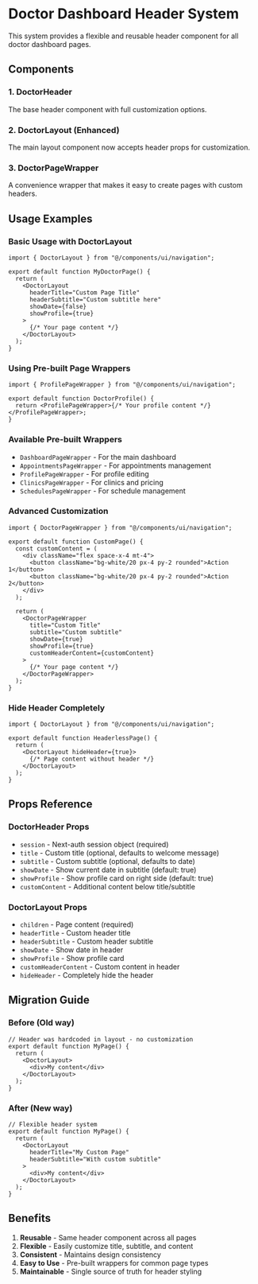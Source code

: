 # Doctor Dashboard Header System

This system provides a flexible and reusable header component for all doctor dashboard pages.

## Components

### 1. DoctorHeader

The base header component with full customization options.

### 2. DoctorLayout (Enhanced)

The main layout component now accepts header props for customization.

### 3. DoctorPageWrapper

A convenience wrapper that makes it easy to create pages with custom headers.

## Usage Examples

### Basic Usage with DoctorLayout

```tsx
import { DoctorLayout } from "@/components/ui/navigation";

export default function MyDoctorPage() {
  return (
    <DoctorLayout
      headerTitle="Custom Page Title"
      headerSubtitle="Custom subtitle here"
      showDate={false}
      showProfile={true}
    >
      {/* Your page content */}
    </DoctorLayout>
  );
}
```

### Using Pre-built Page Wrappers

```tsx
import { ProfilePageWrapper } from "@/components/ui/navigation";

export default function DoctorProfile() {
  return <ProfilePageWrapper>{/* Your profile content */}</ProfilePageWrapper>;
}
```

### Available Pre-built Wrappers

- `DashboardPageWrapper` - For the main dashboard
- `AppointmentsPageWrapper` - For appointments management
- `ProfilePageWrapper` - For profile editing
- `ClinicsPageWrapper` - For clinics and pricing
- `SchedulesPageWrapper` - For schedule management

### Advanced Customization

```tsx
import { DoctorPageWrapper } from "@/components/ui/navigation";

export default function CustomPage() {
  const customContent = (
    <div className="flex space-x-4 mt-4">
      <button className="bg-white/20 px-4 py-2 rounded">Action 1</button>
      <button className="bg-white/20 px-4 py-2 rounded">Action 2</button>
    </div>
  );

  return (
    <DoctorPageWrapper
      title="Custom Title"
      subtitle="Custom subtitle"
      showDate={true}
      showProfile={true}
      customHeaderContent={customContent}
    >
      {/* Your page content */}
    </DoctorPageWrapper>
  );
}
```

### Hide Header Completely

```tsx
import { DoctorLayout } from "@/components/ui/navigation";

export default function HeaderlessPage() {
  return (
    <DoctorLayout hideHeader={true}>
      {/* Page content without header */}
    </DoctorLayout>
  );
}
```

## Props Reference

### DoctorHeader Props

- `session` - Next-auth session object (required)
- `title` - Custom title (optional, defaults to welcome message)
- `subtitle` - Custom subtitle (optional, defaults to date)
- `showDate` - Show current date in subtitle (default: true)
- `showProfile` - Show profile card on right side (default: true)
- `customContent` - Additional content below title/subtitle

### DoctorLayout Props

- `children` - Page content (required)
- `headerTitle` - Custom header title
- `headerSubtitle` - Custom header subtitle
- `showDate` - Show date in header
- `showProfile` - Show profile card
- `customHeaderContent` - Custom content in header
- `hideHeader` - Completely hide the header

## Migration Guide

### Before (Old way)

```tsx
// Header was hardcoded in layout - no customization
export default function MyPage() {
  return (
    <DoctorLayout>
      <div>My content</div>
    </DoctorLayout>
  );
}
```

### After (New way)

```tsx
// Flexible header system
export default function MyPage() {
  return (
    <DoctorLayout
      headerTitle="My Custom Page"
      headerSubtitle="With custom subtitle"
    >
      <div>My content</div>
    </DoctorLayout>
  );
}
```

## Benefits

1. **Reusable** - Same header component across all pages
2. **Flexible** - Easily customize title, subtitle, and content
3. **Consistent** - Maintains design consistency
4. **Easy to Use** - Pre-built wrappers for common page types
5. **Maintainable** - Single source of truth for header styling

